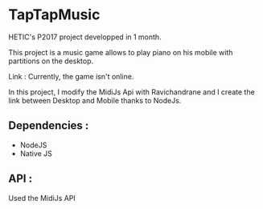 TapTapMusic
==========

HETIC's P2017 project developped in 1 month. 

This project is a music game allows to play piano on his mobile with partitions on the desktop.

Link : Currently, the game isn't online.

In this project, I modify the MidiJs Api with Ravichandrane and I create the link between Desktop and Mobile thanks to NodeJs.

## Dependencies :

- NodeJS
- Native JS 

## API :

Used the MidiJs API


